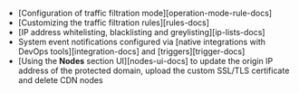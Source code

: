 * [Configuration of traffic filtration mode][operation-mode-rule-docs]
* [Customizing the traffic filtration rules][rules-docs]
* [IP address whitelisting, blacklisting and greylisting][ip-lists-docs]
* System event notifications configured via [native integrations with DevOps tools][integration-docs] and [triggers][trigger-docs]
* [Using the **Nodes** section UI][nodes-ui-docs] to update the origin IP address of the protected domain, upload the custom SSL/TLS certificate and delete CDN nodes
